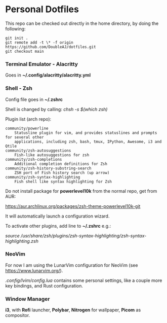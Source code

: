 # Personal Dotfiles

This repo can be checked out directly in the home directory, by doing the following:
```
git init .
git remote add -t \* -f origin https://github.com/DoubleAJ/dotfiles.git
git checkout main
```
### Terminal Emulator - Alacritty

Goes in **\~/.config/alacritty/alacritty.yml**

### Shell - Zsh

Config file goes in **\~/.zshrc**

Shell is changed by calling: *chsh -s $(which zsh)*

Plugin list (arch repo):

```
community/powerline 
    Statusline plugin for vim, and provides statuslines and prompts for several other
    applications, including zsh, bash, tmux, IPython, Awesome, i3 and Qtile
community/zsh-autosuggestions 
    Fish-like autosuggestions for zsh
community/zsh-completions 
    Additional completion definitions for Zsh
community/zsh-history-substring-search 
    ZSH port of Fish history search (up arrow)
community/zsh-syntax-highlighting 
    Fish shell like syntax highlighting for Zsh
```

Do not install package for **powerlevel10k** from the normal repo, get from AUR:

<https://aur.archlinux.org/packages/zsh-theme-powerlevel10k-git>

It will automatically launch a configuration wizard.

To activate other plugins, add line to **\~/.zshrc** e.g.:

*source /usr/share/zsh/plugins/zsh-syntax-highlighting/zsh-syntax-highlighting.zsh*

### NeoVim

For now I am using the LunarVim configuration for NeoVim (see https://www.lunarvim.org/).

*.config/lvim/config.lua* contains some personal settings, like a couple more key bindings, and Rust configuration.

### Window Manager

**i3**, with **Rofi** launcher, **Polybar**, **Nitrogen** for wallpaper, **Picom** as compositor.
